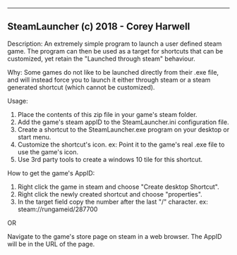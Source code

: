 -----------------------------------------
SteamLauncher (c) 2018 - Corey Harwell
-----------------------------------------

Description:
An extremely simple program to launch a user defined steam game. The program can then be used
as a target for shortcuts that can be customized, yet retain the "Launched through steam" behaviour.

Why:
Some games do not like to be launched directly from their .exe file, and will instead force you to launch it either through
steam or a steam generated shortcut (which cannot be customized).

Usage:
1. Place the contents of this zip file in your game's steam folder.
2. Add the game's steam appID to the SteamLauncher.ini configuration file.
3. Create a shortcut to the SteamLauncher.exe program on your desktop or start menu.
4. Customize the shortcut's icon. ex: Point it to the game's real .exe file to use the game's icon.
5. Use 3rd party tools to create a windows 10 tile for this shortcut.

How to get the game's AppID:
1. Right click the game in steam and choose "Create desktop Shortcut".
2. Right click the newly created shortcut and choose "properties".
3. In the target field copy the number after the last "/" character. ex: steam://rungameid/287700

OR

Navigate to the game's store page on steam in a web browser. The AppID will be in the URL of the page.
